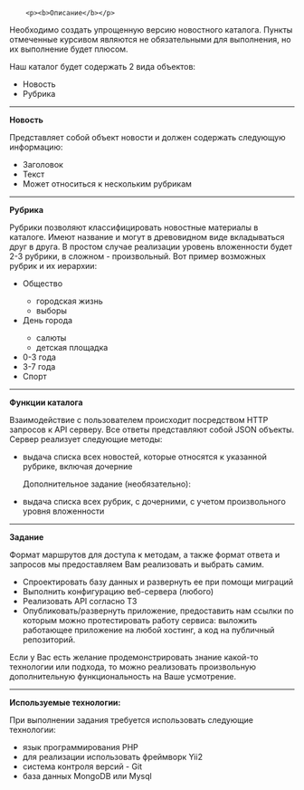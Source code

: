         <p><b>Описание</b></p>
<p>Необходимо создать упрощенную версию новостного каталога.
            Пункты отмеченные курсивом являются не обязательными для выполнения, но их выполнение будет плюсом.</p>
        <p>Наш каталог будет содержать 2 вида объектов:</p>
        <ul>
            <li>Новость</li>
            <li>Рубрика</li>
        </ul>
        <hr>
        <p><b>Новость</b></p>
        <p>Представляет собой объект новости и должен содержать следующую информацию:</p>
        <ul>
            <li>Заголовок</li>
            <li>Текст</li>
            <li>Может относиться к нескольким рубрикам</li>
        </ul>
        <hr>
        <p><b>Рубрика</b></p>
        <p>Рубрики позволяют классифицировать новостные материалы в каталоге. Имеют название и могут в древовидном виде
            вкладываться друг в друга. В простом случае реализации уровень вложенности будет 2-3 рубрики, в сложном -
            произвольный. Вот пример возможных рубрик и их иерархии:</p>
        <ul>
            <li>Общество</li>
            <ul>
                <li>городская жизнь</li>
                <li>выборы</li>
            </ul>
            <li>День города</li>
            <ul>
                <li>салюты</li>
                <li>детская площадка</li>
            </ul>
            <li>0-3 года</li>
            <li>3-7 года</li>
            <li>Спорт</li>
        </ul>
        <hr>
        <p><b>Функции каталога</b></p>
        <p>Взаимодействие с пользователем происходит посредством HTTP запросов к API серверу. Все ответы представляют
            собой
            JSON объекты. Сервер реализует следующие методы:</p>
        <ul>
            <li>выдача списка всех новостей, которые относятся к указанной рубрике, включая дочерние</li>
            <p>Дополнительное задание (необязательно):</p>
            <li>выдача списка всех рубрик, с дочерними, с учетом произвольного уровня вложенности</li>
        </ul>
        <hr>
        <p><b>Задание</b></p>
        <p>Формат маршрутов для доступа к методам, а также формат ответа и запросов мы предоставляем Вам реализовать и
            выбрать самим.</p>
        <ul>
            <li>Спроектировать базу данных и развернуть ее при помощи миграций</li>
            <li>Выполнить конфигурацию веб-сервера (любого)</li>
            <li>Реализовать API согласно ТЗ</li>
            <li>Опубликовать/развернуть приложение, предоставить нам ссылки по которым можно протестировать работу
                сервиса:
                выложить работающее приложение на любой хостинг, а код на публичный репозиторий.
            </li>
        </ul>
        <p>Если у Вас есть желание продемонстрировать знание какой-то технологии или подхода, то можно реализовать
            произвольную
            дополнительную функциональность на Ваше усмотрение.</p>
        <hr>
        <b>Используемые технологии:</b>
        <p>При выполнении задания требуется использовать следующие технологии:</p>
        <ul>
            <li>язык программирования PHP</li>
            <li>для реализации использовать фреймворк Yii2</li>
            <li>система контроля версий - Git</li>
            <li>база данных MongoDB или Mysql</li>
        </ul>

